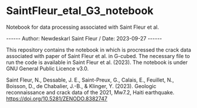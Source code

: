 # SaintFleur_etal_G3_notebook
Notebook for data processing associated with Saint Fleur et al.

------ Author: Newdeskarl Saint Fleur / Date: 2023-09-27 ------

This repository contains the notebook in which is procressed the crack data associated with paper of Saint Fleur et al. in G-cubed. The necessary file to run the code is available in Saint Fleur et al. (2023). The notebook is under GNU General Public Licence v3.0.

Saint Fleur, N., Dessable, J. E., Saint-Preux, G., Calais, E., Feuillet, N., Boisson, D., de Chabalier, J.-B., & Klinger, Y. (2023). Geologic reconnaissance and crack data of the 2021, Mw7.2, Haiti earthquake. https://doi.org/10.5281/ZENODO.8382747 
